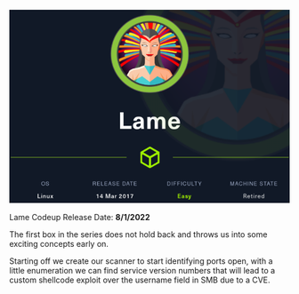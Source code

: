 
  ![name-of-you-image](https://github.com/ChaoticHackingNetwork/HTB-Re-Coded/blob/main/Codeups/Lame/lame.png?raw=true)
  

Lame Codeup Release Date: <b>8/1/2022</b>

The first box in the series does not hold back and throws us into some exciting concepts early on. 

Starting off we create our scanner to start identifying ports open, with a little enumeration we can find service version numbers that will lead to a custom shellcode exploit over the username field in SMB due to a CVE. 


